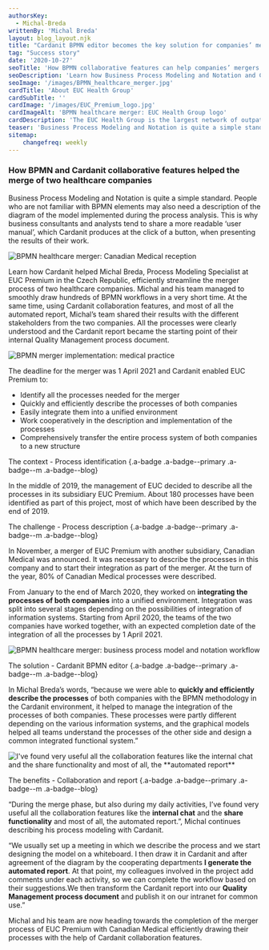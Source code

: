```yaml
---
authorsKey: 
  - Michal-Breda
writtenBy: 'Michal Breda'
layout: blog_layout.njk
title: "Cardanit BPMN editor becomes the key solution for companies’ merger"
tag: "Success story"
date: '2020-10-27'
seoTitle: 'How BPMN collaborative features can help companies’ mergers [Use case]'
seoDescription: 'Learn how Business Process Modeling and Notation and Cardanit helped efficiently streamline the merger process of two healthcare companies.'
seoImage: '/images/BPMN_healthcare_merger.jpg'
cardTitle: 'About EUC Health Group'
cardSubTitle: ''
cardImage: '/images/EUC_Premium_logo.jpg'
cardImageAlt: 'BPMN healthcare merger: EUC Health Group logo'
cardDescription: 'The EUC Health Group is the largest network of outpatient clinics in the Czech Republic. They provide care to two million patients a year and operate in 29 medical facilities across the Czech Republic. Canadian Medical operates four clinics in Prague, EUC Premium has three clinics and one premium care hospital in Prague and one clinic in Brno.'
teaser: 'Business Process Modeling and Notation is quite a simple standard. People who are not familiar with BPMN elements may also need a description of the diagram of the model implemented during the process analysis. This is why business consultants and analysts tend to share a more readable ‘user manual’, which Cardanit produces at the click of a button, when presenting the results of their work.'
sitemap:
    changefreq: weekly
---
```


### How BPMN and Cardanit collaborative features helped the merge of two healthcare companies

Business Process Modeling and Notation is quite a simple standard. People who are not familiar with BPMN elements may also need a description of the diagram of the model implemented during the process analysis. This is why business consultants and analysts tend to share a more readable ‘user manual’, which Cardanit produces at the click of a button, when presenting the results of their work.

<Image
        src="/images/BPMN_healthcare_merger.jpg"
        alt="BPMN healthcare merger: Canadian Medical reception"
        width={500}
        height={500}
      />

Learn how Cardanit helped Michal Breda, Process Modeling Specialist at EUC Premium in the Czech Republic, efficiently streamline the merger process of two healthcare companies. Michal and his team managed to smoothly draw hundreds of BPMN workflows in a very short time. At the same time, using Cardanit collaboration features, and most of all the automated report, Michal’s team shared their results with the different stakeholders from the two companies. All the processes were clearly understood and the Cardanit report became the starting point of their internal Quality Management process document.

<Image
        src="/images/BPMN_merger_implementation.jpg"
        alt="BPMN merger implementation: medical practice"
        width={500}
        height={500}
      />

The deadline for the merger was 1 April 2021 and Cardanit enabled EUC Premium to:  

* Identify all the processes needed for the merger
* Quickly and efficiently describe the processes of both companies
* Easily integrate them into a unified environment
* Work cooperatively in the description and implementation of the processes
* Comprehensively transfer the entire process system of both companies to a new structure

The context - Process identification {.a-badge .a-badge--primary .a-badge--m .a-badge--blog}

In the middle of 2019, the management of EUC decided to describe all the processes in its subsidiary EUC Premium. About 180 processes have been identified as part of this project, most of which have been described by the end of 2019.

The challenge - Process description {.a-badge .a-badge--primary .a-badge--m .a-badge--blog}

In November, a merger of EUC Premium with another subsidiary, Canadian Medical was announced. It was necessary to describe the processes in this company and to start their integration as part of the merger. At the turn of the year, 80% of Canadian Medical processes were described. 

From January to the end of March 2020, they worked on **integrating the processes of both companies** into a unified environment. Integration was split into several stages depending on the possibilities of integration of information systems. Starting from April 2020, the teams of the two companies have worked together, with an expected completion date of the integration of all the processes by 1 April 2021.

<Image
        src="/images/BPMN_healthcare_process.jpg"
        alt="BPMN healthcare merger: business process model and notation workflow"
        width={500}
        height={500}
      />

The solution - Cardanit BPMN editor {.a-badge .a-badge--primary .a-badge--m .a-badge--blog}

In Michal Breda’s words, “because we were able to **quickly and efficiently describe the processes** of both companies with the BPMN methodology in the Cardanit environment, it helped to manage the integration of the processes of both companies. These processes were partly different depending on the various information systems, and the graphical models helped all teams understand the processes of the other side and design a common integrated functional system.”

<Image
        src="/images/BPMN_specialist_quote-mobile.jpg"
        alt="I've found very useful all the collaboration features like the internal chat and the share functionality and most of all, the **automated report**"
        width={500}
        height={500}
      />

The benefits - Collaboration and report {.a-badge .a-badge--primary .a-badge--m .a-badge--blog}

“During the merge phase, but also during my daily activities, I’ve found very useful all the collaboration features like the **internal chat** and the **share functionality** and most of all, the automated report.”, Michal continues describing his process modeling with Cardanit. 

“We usually set up a meeting in which we describe the process and we start designing the model on a whiteboard. I then draw it in Cardanit and after agreement of the diagram by the cooperating departments **I generate the automated report**. At that point, my colleagues involved in the project add comments under each activity, so we can complete the workflow based on their suggestions.We then transform the Cardanit report into our **Quality Management process document** and publish it on our intranet for common use.”

Michal and his team are now heading towards the completion of the merger process of EUC Premium with Canadian Medical efficiently drawing their processes with the help of Cardanit collaboration features.
